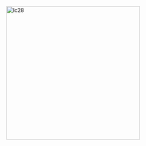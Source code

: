 <img width="354" alt="lc28" src="https://user-images.githubusercontent.com/40574628/72759866-94773a00-3b9c-11ea-92f1-9e3a39a40aba.PNG">
